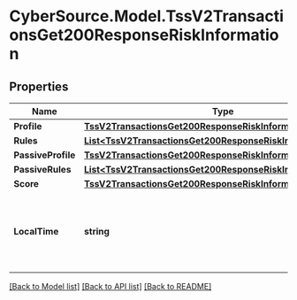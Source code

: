 # CyberSource.Model.TssV2TransactionsGet200ResponseRiskInformation
## Properties

Name | Type | Description | Notes
------------ | ------------- | ------------- | -------------
**Profile** | [**TssV2TransactionsGet200ResponseRiskInformationProfile**](TssV2TransactionsGet200ResponseRiskInformationProfile.md) |  | [optional] 
**Rules** | [**List&lt;TssV2TransactionsGet200ResponseRiskInformationRules&gt;**](TssV2TransactionsGet200ResponseRiskInformationRules.md) |  | [optional] 
**PassiveProfile** | [**TssV2TransactionsGet200ResponseRiskInformationProfile**](TssV2TransactionsGet200ResponseRiskInformationProfile.md) |  | [optional] 
**PassiveRules** | [**List&lt;TssV2TransactionsGet200ResponseRiskInformationRules&gt;**](TssV2TransactionsGet200ResponseRiskInformationRules.md) |  | [optional] 
**Score** | [**TssV2TransactionsGet200ResponseRiskInformationScore**](TssV2TransactionsGet200ResponseRiskInformationScore.md) |  | [optional] 
**LocalTime** | **string** | Time that the transaction was submitted in local time. | [optional] 

[[Back to Model list]](../README.md#documentation-for-models) [[Back to API list]](../README.md#documentation-for-api-endpoints) [[Back to README]](../README.md)


